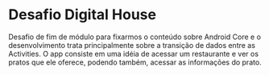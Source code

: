 # Desafio Digital House

Desafio de fim de módulo para fixarmos o conteúdo sobre Android Core e o desenvolvimento trata principalmente sobre a transição de dados entre as Activities.
O app consiste em uma idéia de acessar um restaurante e ver os pratos que ele oferece, podendo também, acessar as informações do prato.
